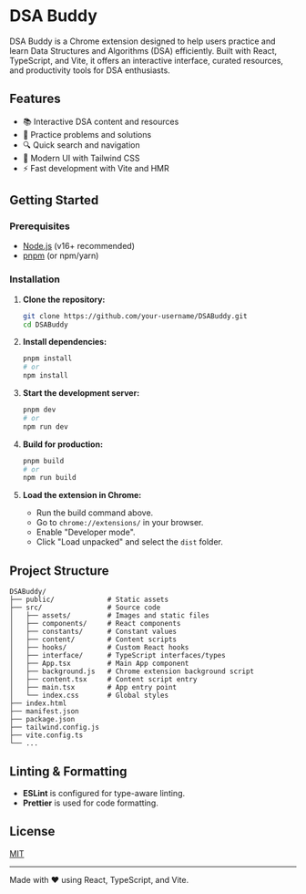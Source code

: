 # DSA Buddy

DSA Buddy is a Chrome extension designed to help users practice and learn Data Structures and Algorithms (DSA) efficiently. Built with React, TypeScript, and Vite, it offers an interactive interface, curated resources, and productivity tools for DSA enthusiasts.

## Features

- 📚 Interactive DSA content and resources
- 📝 Practice problems and solutions
- 🔍 Quick search and navigation
- 🎨 Modern UI with Tailwind CSS
- ⚡ Fast development with Vite and HMR

## Getting Started

### Prerequisites

- [Node.js](https://nodejs.org/) (v16+ recommended)
- [pnpm](https://pnpm.io/) (or npm/yarn)

### Installation

1. **Clone the repository:**
   ```sh
   git clone https://github.com/your-username/DSABuddy.git
   cd DSABuddy
   ```

2. **Install dependencies:**
   ```sh
   pnpm install
   # or
   npm install
   ```

3. **Start the development server:**
   ```sh
   pnpm dev
   # or
   npm run dev
   ```

4. **Build for production:**
   ```sh
   pnpm build
   # or
   npm run build
   ```

5. **Load the extension in Chrome:**
   - Run the build command above.
   - Go to `chrome://extensions/` in your browser.
   - Enable "Developer mode".
   - Click "Load unpacked" and select the `dist` folder.

## Project Structure

```
DSABuddy/
├── public/             # Static assets
├── src/                # Source code
│   ├── assets/         # Images and static files
│   ├── components/     # React components
│   ├── constants/      # Constant values
│   ├── content/        # Content scripts
│   ├── hooks/          # Custom React hooks
│   ├── interface/      # TypeScript interfaces/types
│   ├── App.tsx         # Main App component
│   ├── background.js   # Chrome extension background script
│   ├── content.tsx     # Content script entry
│   ├── main.tsx        # App entry point
│   └── index.css       # Global styles
├── index.html
├── manifest.json
├── package.json
├── tailwind.config.js
├── vite.config.ts
└── ...
```

## Linting & Formatting

- **ESLint** is configured for type-aware linting.
- **Prettier** is used for code formatting.

## License

[MIT](LICENSE)

---

Made with ❤️ using React, TypeScript, and Vite.